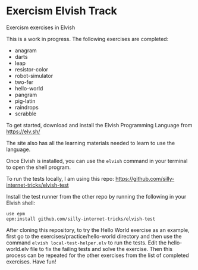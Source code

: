 # Exercism Elvish Track

Exercism exercises in Elvish

This is a work in progress. The following exercises are completed:

- anagram
- darts
- leap
- resistor-color
- robot-simulator
- two-fer
- hello-world
- pangram
- pig-latin
- raindrops
- scrabble

To get started, download and install the Elvish Programming Language from https://elv.sh/

The site also has all the learning materials needed to learn to use the language.

Once Elvish is installed, you can use the `elvish` command in your terminal to open the shell program.

To run the tests locally, I am using this repo: https://github.com/silly-internet-tricks/elvish-test

Install the test runner from the other repo by running the following in your Elvish shell:

```Elvish
use epm
epm:install github.com/silly-internet-tricks/elvish-test
```

After cloning this repository, to try the Hello World exercise as an example, first go to the exercises/practice/hello-world directory and then use the command `elvish local-test-helper.elv` to run the tests. Edit the hello-world.elv file to fix the failing tests and solve the exercise. Then this process can be repeated for the other exercises from the list of completed exercises. Have fun!

